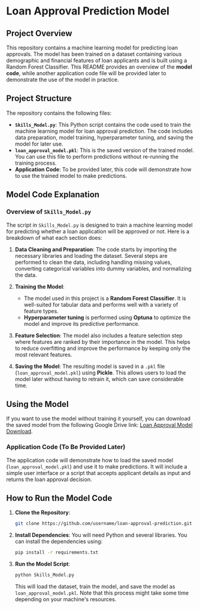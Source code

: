 # Loan Approval Prediction Model

## Project Overview
This repository contains a machine learning model for predicting loan approvals. The model has been trained on a dataset containing various demographic and financial features of loan applicants and is built using a Random Forest Classifier. This README provides an overview of the **model code**, while another application code file will be provided later to demonstrate the use of the model in practice.

## Project Structure
The repository contains the following files:
- **`Skills_Model.py`**: This Python script contains the code used to train the machine learning model for loan approval prediction. The code includes data preparation, model training, hyperparameter tuning, and saving the model for later use.
- **`loan_approval_model.pkl`**: This is the saved version of the trained model. You can use this file to perform predictions without re-running the training process.
- **Application Code**: To be provided later, this code will demonstrate how to use the trained model to make predictions.

## Model Code Explanation
### Overview of `Skills_Model.py`
The script in `Skills_Model.py` is designed to train a machine learning model for predicting whether a loan application will be approved or not. Here is a breakdown of what each section does:

1. **Data Cleaning and Preparation**: The code starts by importing the necessary libraries and loading the dataset. Several steps are performed to clean the data, including handling missing values, converting categorical variables into dummy variables, and normalizing the data.

2. **Training the Model**:
   - The model used in this project is a **Random Forest Classifier**. It is well-suited for tabular data and performs well with a variety of feature types.
   - **Hyperparameter tuning** is performed using **Optuna** to optimize the model and improve its predictive performance.

3. **Feature Selection**: The model also includes a feature selection step where features are ranked by their importance in the model. This helps to reduce overfitting and improve the performance by keeping only the most relevant features.

4. **Saving the Model**: The resulting model is saved in a `.pkl` file (`loan_approval_model.pkl`) using **Pickle**. This allows users to load the model later without having to retrain it, which can save considerable time.

## Using the Model
If you want to use the model without training it yourself, you can download the saved model from the following Google Drive link: [Loan Approval Model Download](https://drive.google.com/drive/folders/153e2WTSyO3oGWIFiPiRa0JXU1-5CJiU4?usp=drive_link).

### Application Code (To Be Provided Later)
The application code will demonstrate how to load the saved model (`loan_approval_model.pkl`) and use it to make predictions. It will include a simple user interface or a script that accepts applicant details as input and returns the loan approval decision.

## How to Run the Model Code
1. **Clone the Repository**:
   ```sh
   git clone https://github.com/username/loan-approval-prediction.git
   ```
2. **Install Dependencies**:
   You will need Python and several libraries. You can install the dependencies using:
   ```sh
   pip install -r requirements.txt
   ```
3. **Run the Model Script**:
   ```sh
   python Skills_Model.py
   ```
   This will load the dataset, train the model, and save the model as `loan_approval_model.pkl`. Note that this process might take some time depending on your machine's resources.




